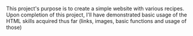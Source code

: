 This project's purpose is to create a simple website with various recipes. Upon completion of this project, I'll have demonstrated basic usage of the HTML skills acquired thus far (links, images, basic functions and usage of those)